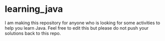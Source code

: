 learning_java
=============
I am making this repository for anyone who is looking for
some activities to help you learn Java. Feel free to edit this
but please do not push your solutions back to this repo. 